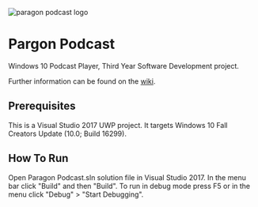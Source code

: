 ![paragon podcast logo](https://github.com/pskenny/pargon-podcast/blob/master/Resources/paragon%202.png)
# Pargon Podcast
Windows 10 Podcast Player, Third Year Software Development project.

Further information can be found on the [wiki](https://github.com/pskenny/pargon-podcast/wiki).

## Prerequisites

This is a Visual Studio 2017 UWP project. It targets Windows 10 Fall Creators Update (10.0; Build 16299).

## How To Run

Open Paragon Podcast.sln solution file in Visual Studio 2017. In the menu bar click "Build" and then "Build". To run in debug mode press F5 or in the menu click "Debug" > "Start Debugging".
